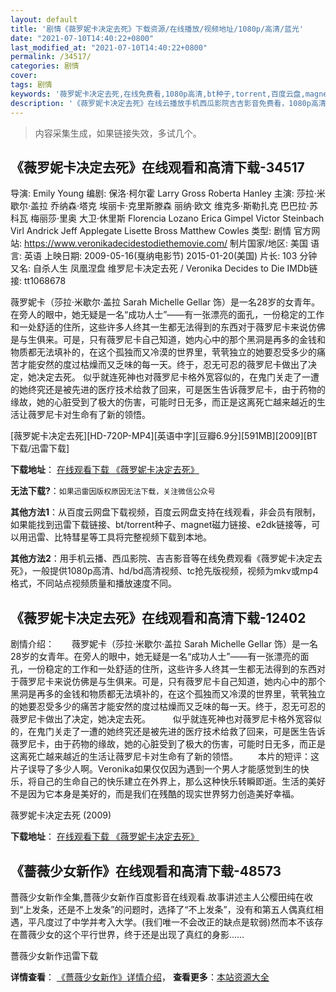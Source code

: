 ```yaml
---
layout: default
title: '剧情《薇罗妮卡决定去死》下载资源/在线播放/视频地址/1080p/高清/蓝光'
date: "2021-07-10T14:40:22+0800"
last_modified_at: "2021-07-10T14:40:22+0800"
permalink: /34517/
categories: 剧情
cover:
tags: 剧情
keywords: '薇罗妮卡决定去死,在线免费看,1080p高清,bt种子,torrent,百度云盘,magnet,磁力链,迅雷下载资源'
description: '《薇罗妮卡决定去死》在线云播放手机西瓜影院吉吉影音免费看，1080p高清bd/hd未删减完整版和tc抢先枪版，mkv/mp4格式，附带bt/torrent种子、magnet/磁力链、百度云盘、网盘资源迅雷下载链接'
---
```


>内容采集生成，如果链接失效，多试几个。


## 《薇罗妮卡决定去死》在线观看和高清下载-34517

导演: Emily Young 编剧: 保洛·柯尔霍 Larry Gross Roberta Hanley 主演: 莎拉·米歇尔·盖拉 乔纳森·塔克 埃丽卡·克里斯滕森 丽纳·欧文 维克多·斯勒扎克 巴巴拉·苏科瓦 梅丽莎·里奥 大卫·休里斯 Florencia Lozano Erica Gimpel Victor Steinbach Virl Andrick Jeff Applegate Lisette Bross Matthew Cowles 类型: 剧情 官方网站: https://www.veronikadecidestodiethemovie.com/ 制片国家/地区: 美国 语言: 英语 上映日期: 2009-05-16(戛纳电影节) 2015-01-20(美国) 片长: 103 分钟 又名: 自杀人生 凤凰涅盘 维罗尼卡决定去死 / Veronika Decides to Die IMDb链接: tt1068678

薇罗妮卡（莎拉·米歇尔·盖拉 Sarah Michelle Gellar 饰）是一名28岁的女青年。在旁人的眼中，她无疑是一名“成功人士”——有一张漂亮的面孔，一份稳定的工作和一处舒适的住所，这些许多人终其一生都无法得到的东西对于薇罗尼卡来说仿佛是与生俱来。可是，只有薇罗尼卡自己知道，她内心中的那个黑洞是再多的金钱和物质都无法填补的，在这个孤独而又冷漠的世界里，茕茕独立的她要忍受多少的痛苦才能安然的度过枯燥而又乏味的每一天。终于，忍无可忍的薇罗尼卡做出了决定，她决定去死。 似乎就连死神也对薇罗尼卡格外宽容似的，在鬼门关走了一遭的她终究还是被先进的医疗技术给救了回来，可是医生告诉薇罗尼卡，由于药物的缘故，她的心脏受到了极大的伤害，可能时日无多，而正是这离死亡越来越近的生活让薇罗尼卡对生命有了新的领悟。


[薇罗妮卡决定去死][HD-720P-MP4][英语中字][豆瓣6.9分][591MB][2009][BT下载/迅雷下载]

**下载地址**： [在线观看下载 《薇罗妮卡决定去死》](https://www.btdx8.com/torrent/veronika_decides_to_die_2009.html) 


**无法下载?**：`如果迅雷因版权原因无法下载，关注微信公众号 `

**其他方法1**：从百度云网盘下载视频，百度云网盘支持在线观看，非会员有限制，如果能找到迅雷下载链接、bt/torrent种子、magnet磁力链接、e2dk链接等，可以用迅雷、比特彗星等工具将完整视频下载到本地。

**其他方法2**：用手机云播、西瓜影院、吉吉影音等在线免费观看《薇罗妮卡决定去死》，一般提供1080p高清、hd/bd高清视频、tc抢先版视频，视频为mkv或mp4格式，不同站点视频质量和播放速度不同。


## 《薇罗妮卡决定去死》在线观看和高清下载-12402

剧情介绍：　　薇罗妮卡（莎拉·米歇尔·盖拉 Sarah Michelle Gellar 饰）是一名28岁的女青年。在旁人的眼中，她无疑是一名“成功人士”——有一张漂亮的面孔，一份稳定的工作和一处舒适的住所，这些许多人终其一生都无法得到的东西对于薇罗尼卡来说仿佛是与生俱来。可是，只有薇罗尼卡自己知道，她内心中的那个黑洞是再多的金钱和物质都无法填补的，在这个孤独而又冷漠的世界里，茕茕独立的她要忍受多少的痛苦才能安然的度过枯燥而又乏味的每一天。终于，忍无可忍的薇罗尼卡做出了决定，她决定去死。  　　似乎就连死神也对薇罗尼卡格外宽容似的，在鬼门关走了一遭的她终究还是被先进的医疗技术给救了回来，可是医生告诉薇罗尼卡，由于药物的缘故，她的心脏受到了极大的伤害，可能时日无多，而正是这离死亡越来越近的生活让薇罗尼卡对生命有了新的领悟。 　　本片的短评：这片子误导了多少人啊。Veronika如果仅仅因为遇到一个男人才能感觉到生的快乐，将自己的生命自己的快乐建立在外界上，那么这种快乐转瞬即逝。生活的美好不是因为它本身是美好的，而是我们在残酷的现实世界努力创造美好幸福。


薇罗妮卡决定去死 (2009)

**下载地址**： [在线观看下载 《薇罗妮卡决定去死》](https://www.btbtdy.me/btdy/dy6958.html) 


## 《薔薇少女新作》在线观看和高清下载-48573

薔薇少女新作全集,薔薇少女新作百度影音在线观看.故事讲述主人公樱田纯在收到&ldquo;上发条，还是不上发条”的问题时，选择了&ldquo;不上发条”，没有和第五人偶真红相遇，平凡度过了中学并考入大学。(我们唯一不会改正的缺点是软弱)然而本不该存在蔷薇少女的这个平行世界，终于还是出现了真红的身影……


薔薇少女新作迅雷下载

**详情查看**： [《薔薇少女新作》详情介绍](/movie/48573/)， **查看更多**：[本站资源大全](/movie/t/all/)

